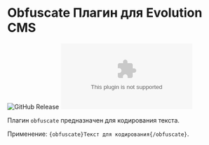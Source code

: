 # Obfuscate Плагин для Evolution CMS

![GitHub Release](https://img.shields.io/github/v/release/ProjectSoft-STUDIONIONS/ObfuscateEvolutionCMS?display_name=release&style=for-the-badge) ![GitHub Downloads (specific asset, all releases)](https://img.shields.io/github/downloads/ProjectSoft-STUDIONIONS/ObfuscateEvolutionCMS/obfuscate.zip?style=for-the-badge)

Плагин `obfuscate` предназначен для кодирования текста.

Применение: `{obfuscate}Текст для кодирования{/obfuscate}`.